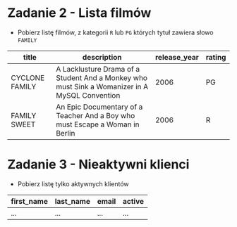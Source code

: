 # Zadanie 2 - Lista filmów

- Pobierz listę filmów, z kategorii `R` lub `PG` których tytuł zawiera słowo `FAMILY`

| title | description | release_year | rating |
| ---------------------- | --------------------- | ----------------------------------- | ------------------ |
| CYCLONE FAMILY         | A Lacklusture Drama of a Student And a Monkey who must Sink a Womanizer in A MySQL Convention | 2006 | PG |
| FAMILY SWEET      | An Epic Documentary of a Teacher And a Boy who must Escape a Woman in Berlin | 2006 | R |

# Zadanie 3 - Nieaktywni klienci

- Pobierz listę tylko aktywnych klientów

| first_name | last_name | email | active |
| ---------- | --------- | ----- | ------ |
| ... | ... | ... | ... |
  

